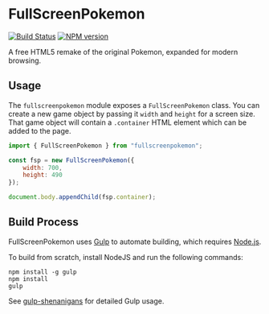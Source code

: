 # FullScreenPokemon
[![Build Status](https://travis-ci.org/FullScreenShenanigans/FullScreenPokemon.svg?branch=master)](https://travis-ci.org/FullScreenShenanigans/FullScreenPokemon)
[![NPM version](https://badge.fury.io/js/fullscreenpokemon.svg)](http://badge.fury.io/js/fullscreenpokemon)

A free HTML5 remake of the original Pokemon, expanded for modern browsing.

## Usage

The `fullscreenpokemon` module exposes a `FullScreenPokemon` class.
You can create a new game object by passing it `width` and `height` for a screen size.
That game object will contain a `.container` HTML element which can be added to the page.

```javascript
import { FullScreenPokemon } from "fullscreenpokemon";

const fsp = new FullScreenPokemon({
    width: 700,
    height: 490
});

document.body.appendChild(fsp.container);
```



## Build Process

FullScreenPokemon uses [Gulp](http://gulpjs.com/) to automate building, which requires [Node.js](http://node.js.org).

To build from scratch, install NodeJS and run the following commands:

```
npm install -g gulp
npm install
gulp
```

See [gulp-shenanigans](https://github.com/FullScreenShenanigans/gulp-shenanigans) for detailed Gulp usage.
